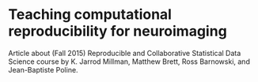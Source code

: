 # Teaching computational reproducibility for neuroimaging

Article about (Fall 2015) Reproducible and Collaborative Statistical Data Science
course by K. Jarrod Millman, Matthew Brett, Ross Barnowski, and Jean-Baptiste
Poline.
